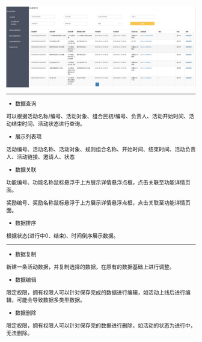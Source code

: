 ![](/assets/Q2.png)

---

* 数据查询

可以根据活动名称/编号、活动对象、组合民初/编号、负责人、活动开始时间、活动结束时间、活动状态进行查询。

* 展示列表项

活动编号、活动名称、活动对象、规则组合名称、开始时间、结束时间、活动负责人、活动链接、邀请人、状态

* 数据关联

功能编号、功能名称鼠标悬浮于上方展示详情悬浮点框，点击关联至功能详情页面。

奖励编号、奖励名称鼠标悬浮于上方展示详情悬浮点框，点击关联至功能详情页面。

* 数据排序

根据状态\(进行中0、结束\)、时间倒序展示数据。

---

* 数据复制

新建一条活动数据，并复制选择的数据，在原有的数据基础上进行调整。

* 数据编辑

限定权限，拥有权限人可以针对保存完成的数据进行编辑，如活动上线后进行编辑，可能会导致数据多类型数据。

* 数据删除

限定权限，拥有权限人可以针对保存完的数据进行删除，如活动的状态为进行中，无法删除。

